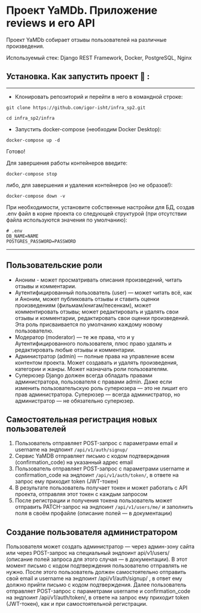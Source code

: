 # Проект YaMDb. Приложение reviews и его API
Проект YaMDb собирает отзывы пользователей на различные произведения.

Используемый стек: Django REST Framework, Docker, PostgreSQL, Nginx

## Установка. Как запустить проект 🛫 :

---
- Клонировать репозиторий и перейти в него в командной строке:

```
git clone https://github.com/igor-isht/infra_sp2.git
```

```
cd infra_sp2/infra
```
- Запустить docker-compose (необходим Docker Desktop):

```
docker-compose up -d
```

Готово!


Для завершения работы контейнеров введите:

```
docker-compose stop
```
либо, для завершения и удаления контейнеров (но не образов!):

```
docker-compose down -v 
```

При необходимости, установите собственные настройки для БД, создав .env файл в корне проекта со следующей структурой (при отсутствии файла используются значения по умолчанию):

```
# .env
DB_NAME=NAME
POSTGRES_PASSWORD=PASSWORD
```

---
## Пользовательские роли
- Аноним - может просматривать описания произведений, читать отзывы и комментарии.
- Аутентифицированный пользователь (user) — может читать всё, как и Аноним, может публиковать отзывы и ставить оценки произведениям (фильмам/книгам/песенкам), может комментировать отзывы; может редактировать и удалять свои отзывы и комментарии, редактировать свои оценки произведений. Эта роль присваивается по умолчанию каждому новому пользователю.
- Модератор (moderator) — те же права, что и у Аутентифицированного пользователя, плюс право удалять и редактировать любые отзывы и комментарии.
- Администратор (admin) — полные права на управление всем контентом проекта. Может создавать и удалять произведения, категории и жанры. Может назначать роли пользователям.
- Суперюзер Django должен всегда обладать правами администратора, пользователя с правами admin. Даже если изменить пользовательскую роль суперюзера — это не лишит его прав администратора. Суперюзер — всегда администратор, но администратор — не обязательно суперюзер.

## Самостоятельная регистрация новых пользователей
1. Пользователь отправляет POST-запрос с параметрами email и username на эндпоинт `/api/v1/auth/signup/`
2. Сервис YaMDB отправляет письмо с кодом подтверждения (confirmation_code) на указанный адрес email
3. Пользователь отправляет POST-запрос с параметрами username и confirmation_code на эндпоинт `/api/v1/auth/token/`, в ответе на запрос ему приходит token (JWT-токен)
4. В результате пользователь получает токен и может работать с API проекта, отправляя этот токен с каждым запросом
5. После регистрации и получения токена пользователь может отправить PATCH-запрос на эндпоинт `/api/v1/users/me/` и заполнить поля в своём профайле (описание полей — в документации)

## Создание пользователя администратором
Пользователя может создать администратор — через админ-зону сайта или через POST-запрос на специальный эндпоинт api/v1/users/ (описание полей запроса для этого случая — в документации). В этот момент письмо с кодом подтверждения пользователю отправлять не нужно.
После этого пользователь должен самостоятельно отправить свой email и username на эндпоинт /api/v1/auth/signup/ , в ответ ему должно прийти письмо с кодом подтверждения.
Далее пользователь отправляет POST-запрос с параметрами username и confirmation_code на эндпоинт /api/v1/auth/token/, в ответе на запрос ему приходит token (JWT-токен), как и при самостоятельной регистрации.


